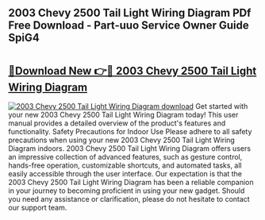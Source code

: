 ## 2003 Chevy 2500 Tail Light Wiring Diagram PDf Free Download - Part-uuo Service Owner Guide SpiG4

# <h2><a href="http://dfrttc.blite.top/?on=2003+Chevy+2500+Tail+Light+Wiring+Diagram">🔗Download New 👉🔴 2003 Chevy 2500 Tail Light Wiring Diagram</a></h2>

[![2003 Chevy 2500 Tail Light Wiring Diagram download](https://i.imgur.com/lujVjoI.png)](http://dfrttc.blite.top/?on=2003+Chevy+2500+Tail+Light+Wiring+Diagram)
Get started with your new 2003 Chevy 2500 Tail Light Wiring Diagram today! This user manual provides a detailed overview of the product's features and functionality. Safety Precautions for Indoor Use Please adhere to all safety precautions when using your new 2003 Chevy 2500 Tail Light Wiring Diagram indoors. 2003 Chevy 2500 Tail Light Wiring Diagram offers users an impressive collection of advanced features, such as gesture control, hands-free operation, customizable shortcuts, and automated tasks, all easily accessible through the user interface. Our expectation is that the 2003 Chevy 2500 Tail Light Wiring Diagram has been a reliable companion in your journey to becoming proficient in using your new gadget. Should you need any assistance or clarification, please do not hesitate to contact our support team.
